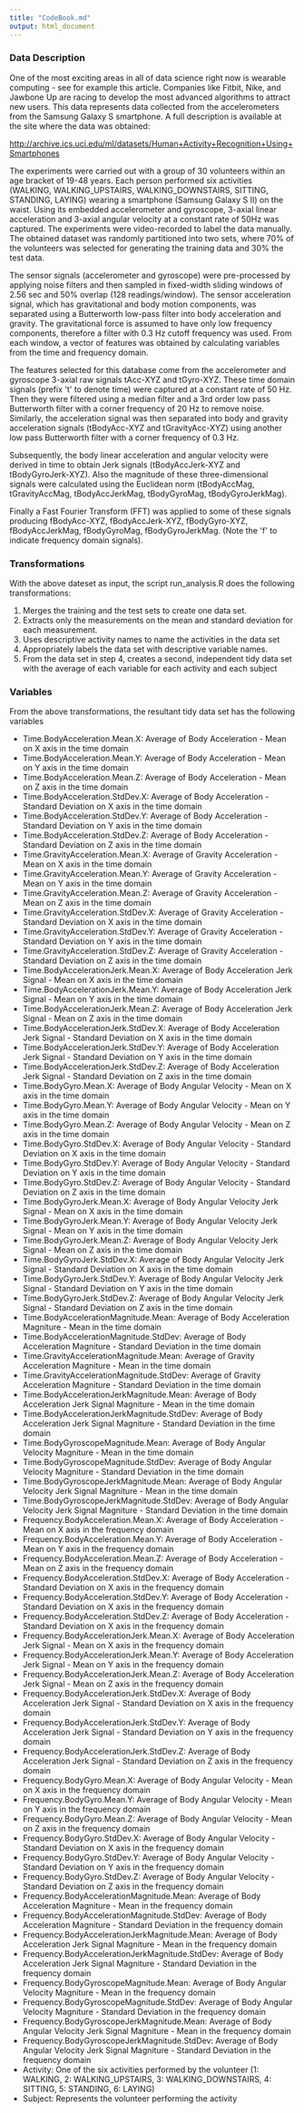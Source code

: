 ```yaml
---
title: "CodeBook.md"
output: html_document
---
```


### Data Description

One of the most exciting areas in all of data science right now is wearable computing - see for example this article. Companies like Fitbit, Nike, and Jawbone Up are racing to develop the most advanced algorithms to attract new users. This data represents data collected from the accelerometers from the Samsung Galaxy S smartphone. A full description is available at the site where the data was obtained: 

<http://archive.ics.uci.edu/ml/datasets/Human+Activity+Recognition+Using+Smartphones>

The experiments were carried out with a group of 30 volunteers within an age bracket of 19-48 years. Each person performed six activities (WALKING, WALKING_UPSTAIRS, WALKING_DOWNSTAIRS, SITTING, STANDING, LAYING) wearing a smartphone (Samsung Galaxy S II) on the waist. Using its embedded accelerometer and gyroscope, 3-axial linear acceleration and 3-axial angular velocity at a constant rate of 50Hz was captured. The experiments were video-recorded to label the data manually. The obtained dataset was randomly partitioned into two sets, where 70% of the volunteers was selected for generating the training data and 30% the test data. 

The sensor signals (accelerometer and gyroscope) were pre-processed by applying noise filters and then sampled in fixed-width sliding windows of 2.56 sec and 50% overlap (128 readings/window). The sensor acceleration signal, which has gravitational and body motion components, was separated using a Butterworth low-pass filter into body acceleration and gravity. The gravitational force is assumed to have only low frequency components, therefore a filter with 0.3 Hz cutoff frequency was used. From each window, a vector of features was obtained by calculating variables from the time and frequency domain.

The features selected for this database come from the accelerometer and gyroscope 3-axial raw signals tAcc-XYZ and tGyro-XYZ. These time domain signals (prefix 't' to denote time) were captured at a constant rate of 50 Hz. Then they were filtered using a median filter and a 3rd order low pass Butterworth filter with a corner frequency of 20 Hz to remove noise. Similarly, the acceleration signal was then separated into body and gravity acceleration signals (tBodyAcc-XYZ and tGravityAcc-XYZ) using another low pass Butterworth filter with a corner frequency of 0.3 Hz. 

Subsequently, the body linear acceleration and angular velocity were derived in time to obtain Jerk signals (tBodyAccJerk-XYZ and tBodyGyroJerk-XYZ). Also the magnitude of these three-dimensional signals were calculated using the Euclidean norm (tBodyAccMag, tGravityAccMag, tBodyAccJerkMag, tBodyGyroMag, tBodyGyroJerkMag). 

Finally a Fast Fourier Transform (FFT) was applied to some of these signals producing fBodyAcc-XYZ, fBodyAccJerk-XYZ, fBodyGyro-XYZ, fBodyAccJerkMag, fBodyGyroMag, fBodyGyroJerkMag. (Note the 'f' to indicate frequency domain signals). 

### Transformations

With the above dateset as input, the script run_analysis.R does the following transformations:

1. Merges the training and the test sets to create one data set.
2. Extracts only the measurements on the mean and standard deviation for each measurement.
3. Uses descriptive activity names to name the activities in the data set
4. Appropriately labels the data set with descriptive variable names.
5. From the data set in step 4, creates a second, independent tidy data set with the average of each variable for each activity and each subject

### Variables

From the above transformations, the resultant tidy data set has the following variables

- Time.BodyAcceleration.Mean.X: Average of Body Acceleration - Mean on X axis in the time domain
- Time.BodyAcceleration.Mean.Y: Average of Body Acceleration - Mean on Y axis in the time domain
- Time.BodyAcceleration.Mean.Z: Average of Body Acceleration - Mean on Z axis in the time domain
- Time.BodyAcceleration.StdDev.X: Average of Body Acceleration - Standard Deviation on X axis in the time domain
- Time.BodyAcceleration.StdDev.Y: Average of Body Acceleration - Standard Deviation on Y axis in the time domain
- Time.BodyAcceleration.StdDev.Z: Average of Body Acceleration - Standard Deviation on Z axis in the time domain
- Time.GravityAcceleration.Mean.X: Average of Gravity Acceleration - Mean on X axis in the time domain
- Time.GravityAcceleration.Mean.Y: Average of Gravity Acceleration - Mean on Y axis in the time domain
- Time.GravityAcceleration.Mean.Z: Average of Gravity Acceleration - Mean on Z axis in the time domain
- Time.GravityAcceleration.StdDev.X: Average of Gravity Acceleration - Standard Deviation on X axis in the time domain
- Time.GravityAcceleration.StdDev.Y: Average of Gravity Acceleration - Standard Deviation on Y axis in the time domain
- Time.GravityAcceleration.StdDev.Z: Average of Gravity Acceleration - Standard Deviation on Z axis in the time domain
- Time.BodyAccelerationJerk.Mean.X: Average of Body Acceleration Jerk Signal - Mean on X axis in the time domain
- Time.BodyAccelerationJerk.Mean.Y: Average of Body Acceleration Jerk Signal - Mean on Y axis in the time domain
- Time.BodyAccelerationJerk.Mean.Z: Average of Body Acceleration Jerk Signal - Mean on Z axis in the time domain
- Time.BodyAccelerationJerk.StdDev.X: Average of Body Acceleration Jerk Signal - Standard Deviation on X axis in the time domain
- Time.BodyAccelerationJerk.StdDev.Y: Average of Body Acceleration Jerk Signal - Standard Deviation on Y axis in the time domain
- Time.BodyAccelerationJerk.StdDev.Z: Average of Body Acceleration Jerk Signal - Standard Deviation on Z axis in the time domain
- Time.BodyGyro.Mean.X: Average of Body Angular Velocity - Mean on X axis in the time domain
- Time.BodyGyro.Mean.Y: Average of Body Angular Velocity - Mean on Y axis in the time domain
- Time.BodyGyro.Mean.Z: Average of Body Angular Velocity - Mean on Z axis in the time domain
- Time.BodyGyro.StdDev.X: Average of Body Angular Velocity - Standard Deviation on X axis in the time domain
- Time.BodyGyro.StdDev.Y: Average of Body Angular Velocity - Standard Deviation on Y axis in the time domain
- Time.BodyGyro.StdDev.Z: Average of Body Angular Velocity - Standard Deviation on Z axis in the time domain
- Time.BodyGyroJerk.Mean.X: Average of Body Angular Velocity Jerk Signal - Mean on X axis in the time domain
- Time.BodyGyroJerk.Mean.Y: Average of Body Angular Velocity Jerk Signal - Mean on Y axis in the time domain
- Time.BodyGyroJerk.Mean.Z: Average of Body Angular Velocity Jerk Signal - Mean on Z axis in the time domain
- Time.BodyGyroJerk.StdDev.X: Average of Body Angular Velocity Jerk Signal - Standard Deviation on X axis in the time domain
- Time.BodyGyroJerk.StdDev.Y: Average of Body Angular Velocity Jerk Signal - Standard Deviation on Y axis in the time domain
- Time.BodyGyroJerk.StdDev.Z: Average of Body Angular Velocity Jerk Signal - Standard Deviation on Z axis in the time domain
- Time.BodyAccelerationMagnitude.Mean: Average of Body Acceleration Magniture - Mean in the time domain
- Time.BodyAccelerationMagnitude.StdDev: Average of Body Acceleration Magniture - Standard Deviation in the time domain
- Time.GravityAccelerationMagnitude.Mean: Average of Gravity Acceleration Magniture - Mean in the time domain
- Time.GravityAccelerationMagnitude.StdDev: Average of Gravity Acceleration Magniture - Standard Deviation in the time domain
- Time.BodyAccelerationJerkMagnitude.Mean: Average of Body Acceleration Jerk Signal Magniture - Mean in the time domain
- Time.BodyAccelerationJerkMagnitude.StdDev: Average of Body Acceleration Jerk Signal Magniture - Standard Deviation in the time domain
- Time.BodyGyroscopeMagnitude.Mean: Average of Body Angular Velocity Magniture - Mean in the time domain
- Time.BodyGyroscopeMagnitude.StdDev: Average of Body Angular Velocity Magniture - Standard Deviation in the time domain
- Time.BodyGyroscopeJerkMagnitude.Mean: Average of Body Angular Velocity Jerk Signal Magniture - Mean in the time domain
- Time.BodyGyroscopeJerkMagnitude.StdDev: Average of Body Angular Velocity Jerk Signal Magniture - Standard Deviation in the time domain
- Frequency.BodyAcceleration.Mean.X: Average of Body Acceleration - Mean on X axis in the frequency domain
- Frequency.BodyAcceleration.Mean.Y: Average of Body Acceleration - Mean on Y axis in the frequency domain
- Frequency.BodyAcceleration.Mean.Z: Average of Body Acceleration - Mean on Z axis in the frequency domain
- Frequency.BodyAcceleration.StdDev.X: Average of Body Acceleration - Standard Deviation on X axis in the frequency domain
- Frequency.BodyAcceleration.StdDev.Y: Average of Body Acceleration - Standard Deviation on X axis in the frequency domain
- Frequency.BodyAcceleration.StdDev.Z: Average of Body Acceleration - Standard Deviation on X axis in the frequency domain
- Frequency.BodyAccelerationJerk.Mean.X: Average of Body Acceleration Jerk Signal - Mean on X axis in the frequency domain
- Frequency.BodyAccelerationJerk.Mean.Y: Average of Body Acceleration Jerk Signal - Mean on Y axis in the frequency domain
- Frequency.BodyAccelerationJerk.Mean.Z: Average of Body Acceleration Jerk Signal - Mean on Z axis in the frequency domain
- Frequency.BodyAccelerationJerk.StdDev.X: Average of Body Acceleration Jerk Signal - Standard Deviation on X axis in the frequency domain
- Frequency.BodyAccelerationJerk.StdDev.Y: Average of Body Acceleration Jerk Signal - Standard Deviation on Y axis in the frequency domain
- Frequency.BodyAccelerationJerk.StdDev.Z: Average of Body Acceleration Jerk Signal - Standard Deviation on Z axis in the frequency domain
- Frequency.BodyGyro.Mean.X: Average of Body Angular Velocity - Mean on X axis in the frequency domain
- Frequency.BodyGyro.Mean.Y: Average of Body Angular Velocity - Mean on Y axis in the frequency domain
- Frequency.BodyGyro.Mean.Z: Average of Body Angular Velocity - Mean on Z axis in the frequency domain
- Frequency.BodyGyro.StdDev.X: Average of Body Angular Velocity - Standard Deviation on X axis in the frequency domain
- Frequency.BodyGyro.StdDev.Y: Average of Body Angular Velocity - Standard Deviation on Y axis in the frequency domain
- Frequency.BodyGyro.StdDev.Z: Average of Body Angular Velocity - Standard Deviation on Z axis in the frequency domain
- Frequency.BodyAccelerationMagnitude.Mean: Average of Body Acceleration Magniture - Mean in the frequency domain
- Frequency.BodyAccelerationMagnitude.StdDev: Average of Body Acceleration Magniture - Standard Deviation in the frequency domain
- Frequency.BodyAccelerationJerkMagnitude.Mean: Average of Body Acceleration Jerk Signal Magniture - Mean in the frequency domain
- Frequency.BodyAccelerationJerkMagnitude.StdDev: Average of Body Acceleration Jerk Signal Magniture - Standard Deviation in the frequency domain
- Frequency.BodyGyroscopeMagnitude.Mean: Average of Body Angular Velocity Magniture - Mean in the frequency domain
- Frequency.BodyGyroscopeMagnitude.StdDev: Average of Body Angular Velocity Magniture - Standard Deviation in the frequency domain
- Frequency.BodyGyroscopeJerkMagnitude.Mean: Average of Body Angular Velocity Jerk Signal Magniture - Mean in the frequency domain
- Frequency.BodyGyroscopeJerkMagnitude.StdDev: Average of Body Angular Velocity Jerk Signal Magniture - Standard Deviation in the frequency domain
- Activity: One of the six activities performed by the volunteer (1: WALKING, 2: WALKING_UPSTAIRS, 3: WALKING_DOWNSTAIRS, 4: SITTING, 5: STANDING, 6: LAYING)
- Subject: Represents the volunteer performing the activity
